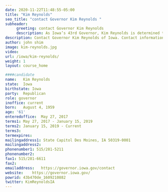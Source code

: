 ```yaml
---
date: 2020-11-22T11:48:55-05:00
title: "Kim Reynolds"
seo_title: "contact Governor Kim Reynolds "
subheader:
     greeting: contact Governor Kim Reynolds 
     description: As Iowa’s 43rd Governor, Kim Reynolds is determined to make sure that Iowa’s success is every Iowan’s success. At age 57, Governor Reynolds earned a bachelor’s degree from Iowa State University. Then, nearly two years later, on Nov. 4, 2018, she was elected by Iowans to become their first woman Governor. Family means everything to Governor Reynolds and her husband, Kevin. They have three daughters (Jennifer, Nicole and Jessica) who are happily married, and the First Couple love spending time with their 10 very active grandchildren.. On January 14, 2019, Governor Ivey was officially sworn in for her full term by Associate Justice Will Sellers.
description: Contact Governor Kim Reynolds of Iowa. Contact information for Kim Reynolds includes her email address, phone number, and mailing address.
author: john shim
image: kim-reynolds.jpg
video:
url: /iowa/kim-reynolds/
weight: 1
layout: course_home

####candidate
name:	Kim Reynolds
state:	Iowa
birthstate: Iowa
party:	Republican
role: governor
inoffice: current
born:	August 4, 1959
age: '61'
enteredoffice:	May 27, 2017
terms1: May 27, 2017 - January 15, 2019
terms2: January 15, 2019 - Current
terms3: 
termexpires:	
mailingaddress1: State Capitol Des Moines, IA 50319-0001
mailingaddress2:		
phonenumber1: 515/281-5211
phonenumber2:	
fax1: 515/281-6611
fax2: 
emailaddress:	https://governor.iowa.gov/contact
website:	https://governor.iowa.gov/
powrid: 43b470de_1609210882
twitter: KimReynoldsIA
---
```




